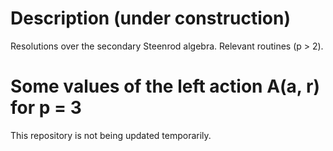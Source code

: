 # Description (under construction)

Resolutions over the secondary Steenrod algebra. Relevant routines (p > 2).

# Some values of the left action A(a, r) for p = 3

This repository is not being updated temporarily.
